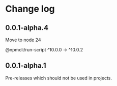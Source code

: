 # Change log

## 0.0.1-alpha.4

Move to node 24

 @npmcli/run-script  ^10.0.0 →  ^10.0.2

## 0.0.1-alpha.1

Pre-releases which should not be used in projects.
